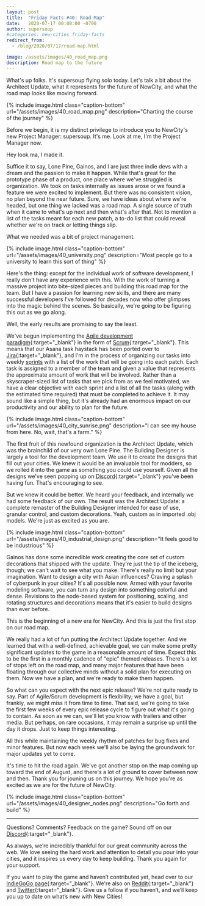 ```yaml
---
layout: post
title:  "Friday Facts #40: Road Map"
date:   2020-07-17 00:00:00 -0700
author: supersoup
#categories: new-cities friday-facts
redirect_from:
  - /blog/2020/07/17/road-map.html

image: /assets/images/40_road_map.png
description: Road map to the future
---
```


What's up folks. It's supersoup flying solo today. Let's talk a bit about the Architect Update, what it represents for the future of NewCity, and what the road map looks like moving forward.

{% include image.html class="caption-bottom"
  url="/assets/images/40_road_map.png"
  description="Charting the course of the journey"
%}

Before we begin, it is my distinct privilege to introduce you to NewCity's new Project Manager: supersoup. It's me. Look at me, I'm the Project Manager now. 

Hey look ma, I made it. 

Suffice it to say, Lone Pine, Gainos, and I are just three indie devs with a dream and the passion to make it happen. While that's great for the prototype phase of a product, one place where we've struggled is organization. We took on tasks internally as issues arose or we found a feature we were excited to implement. But there was no consistent vision, no plan beyond the near future. Sure, we have ideas about where we're headed, but one thing we lacked was a road map. A single source of truth when it came to what's up next and then what's after that. Not to mention a list of the tasks meant for each new patch, a to-do list that could reveal whether we're on track or letting things slip. 

What we needed was a bit of project management. 

{% include image.html class="caption-bottom"
  url="/assets/images/40_university.png"
  description="Most people go to a university to learn this sort of thing"
%}

Here's the thing: except for the individual work of software development, I really don't have any experience with this. With the work of turning a massive project into bite-sized pieces and building this road map for the team. But I have a passion for learning new skills, and there are many successful developers I've followed for decades now who offer glimpses into the magic behind the scenes. So basically, we're going to be figuring this out as we go along.

Well, the early results are promising to say the least. 

We've begun implementing the [Agile development paradigm]{:target="_blank"} in the form of [Scrum]{:target="_blank"}. This means that our Asana task haystack has been ported over to [Jira]{:target="_blank"}, and I'm in the process of organizing our tasks into weekly [sprints] with a list of the work that will be going into each patch. Each task is assigned to a member of the team and given a value that represents the approximate amount of work that will be involved. Rather than a skyscraper-sized list of tasks that we pick from as we feel motivated, we have a clear objective with each sprint and a list of all the tasks (along with the estimated time required) that must be completed to achieve it. It may sound like a simple thing, but it's already had an enormous impact on our productivity and our ability to plan for the future. 

{% include image.html class="caption-bottom"
  url="/assets/images/40_city_sunrise.png"
  description="I can see my house from here. No, wait, that's a farm."
%}

The first fruit of this newfound organization is the Architect Update, which was the brainchild of our very own Lone Pine. The Building Designer is largely a tool for the development team. We use it to create the designs that fill out your cities. We knew it would be an invaluable tool for modders, so we rolled it into the game as something you could use yourself. Given all the designs we've seen popping up on [Discord]{:target="_blank"} you've been having fun. That's encouraging to see.

But we knew it could be better. We heard your feedback, and internally we had some feedback of our own. The result was the Architect Update: a complete remaster of the Building Designer intended for ease of use, granular control, and custom decorations. Yeah, custom as in imported .obj models. We're just as excited as you are. 

{% include image.html class="caption-bottom"
  url="/assets/images/40_industrial_design.png"
  description="It feels good to be industrious"
%}

Gainos has done some incredible work creating the core set of custom decorations that shipped with the update. They're just the tip of the iceberg, though; we can't wait to see what you make. There's really no limit but your imagination. Want to design a city with Asian influences? Craving a splash of cyberpunk in your cities? It's all possible now. Armed with your favorite modeling software, you can turn any design into something colorful and dense. Revisions to the node-based system for positioning, scaling, and rotating structures and decorations means that it's easier to build designs than ever before. 

This is the beginning of a new era for NewCity. And this is just the first stop on our road map. 

We really had a lot of fun putting the Architect Update together. And we learned that with a well-defined, achievable goal, we can make some pretty significant updates to the game in a reasonable amount of time. Expect this to be the first in a monthly cadence of "epic" themed releases. There's a lot of stops left on the road map, and many major features that have been floating through our collective minds without a solid plan for executing on them. Now we have a plan, and we're ready to make them happen. 

So what can you expect with the next epic release? We're not quite ready to say. Part of Agile/Scrum development is flexibility; we have a goal, but frankly, we might miss it from time to time. That said, we're going to take the first few weeks of every epic release cycle to figure out what it's going to contain. As soon as we can, we'll let you know with trailers and other media. But perhaps, on rare occasions, it may remain a surprise up until the day it drops. Just to keep things interesting.  

All this while maintaining the weekly rhythm of patches for bug fixes and minor features. But now each week we'll also be laying the groundwork for major updates yet to come. 

It's time to hit the road again. We've got another stop on the map coming up toward the end of August, and there's a lot of ground to cover between now and then. Thank you for jouning us on this journey. We hope you're as excited as we are for the future of NewCity. 

{% include image.html class="caption-bottom"
  url="/assets/images/40_designer_nodes.png"
  description="Go forth and build"
%}

---

Questions? Comments? Feedback on the game? Sound off on our [Discord]{:target="_blank"}.

As always, we’re incredibly thankful for our great community across the web. We love seeing the hard work and attention to detail you pour into your cities, and it inspires us every day to keep building. Thank you again for your support.

If you want to play the game and haven’t contributed yet, head over to our [IndieGoGo page]{:target="_blank"}. We're also on [Reddit]{:target="_blank"} and [Twitter]{:target="_blank"}. Give us a follow if you haven’t, and we’ll keep you up to date on what’s new with New Cities!

[Agile development paradigm]: https://en.wikipedia.org/wiki/Agile_software_development
[Scrum]: https://en.wikipedia.org/wiki/Scrum_(software_development)
[Jira]: https://www.atlassian.com/software/jira
[sprints]: https://en.wikipedia.org/wiki/Scrum_(software_development)#Sprint
[Lone Pine Games Twitch]: https://www.twitch.tv/lonepinegames
[Discord]:  http://discord.gg/cz6t4J5
[IndieGoGo page]: https://igg.me/at/new-cities
[Reddit]: https://www.reddit.com/r/New_Cities
[Twitter]: https://twitter.com/lone_pine_games


